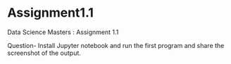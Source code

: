 # Assignment1.1
Data Science Masters : Assignment 1.1

Question-
Install Jupyter notebook and run the first program and share the screenshot of the output.
